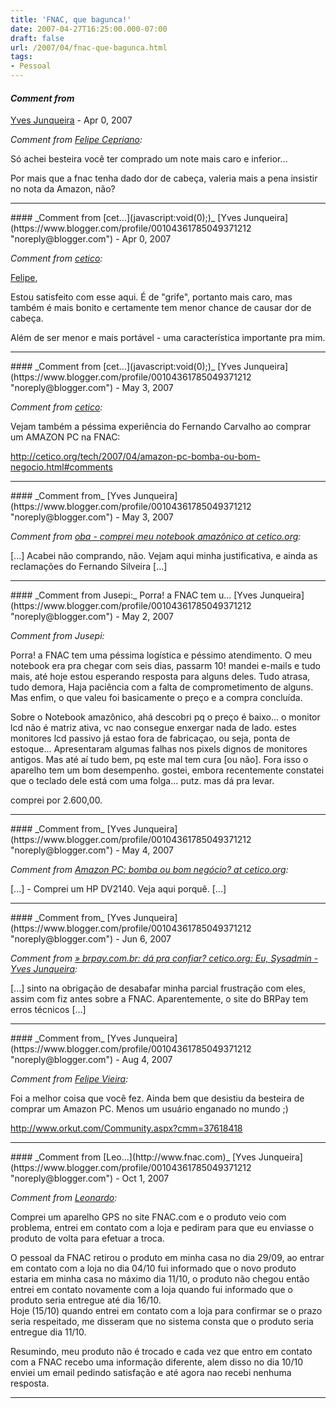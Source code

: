 ```yaml
---
title: 'FNAC, que bagunca!'
date: 2007-04-27T16:25:00.000-07:00
draft: false
url: /2007/04/fnac-que-bagunca.html
tags: 
- Pessoal
---
```


#### _Comment from[](http://felipecn.com/wp/)_
[Yves Junqueira](https://www.blogger.com/profile/00104361785049371212 "noreply@blogger.com") - <time datetime="2007-04-29T07:10:00.000-07:00">Apr 0, 2007</time>

_Comment from [Felipe Cepriano](http://felipecn.com/wp/):_  
  
Só achei besteira você ter comprado um note mais caro e inferior...  
  
Por mais que a fnac tenha dado dor de cabeça, valeria mais a pena insistir no nota da Amazon, não?
<hr />
#### _Comment from [cet...](javascript:void(0);)_
[Yves Junqueira](https://www.blogger.com/profile/00104361785049371212 "noreply@blogger.com") - <time datetime="2007-04-29T13:44:00.000-07:00">Apr 0, 2007</time>

_Comment from [cetico](javascript:void(0);):_  
  
[Felipe](http://felipecn.com/wp/),  
  
Estou satisfeito com esse aqui. É de "grife", portanto mais caro, mas também é mais bonito e certamente tem menor chance de causar dor de cabeça.  
  
Além de ser menor e mais portável - uma característica importante pra mim.
<hr />
#### _Comment from [cet...](javascript:void(0);)_
[Yves Junqueira](https://www.blogger.com/profile/00104361785049371212 "noreply@blogger.com") - <time datetime="2007-05-01T16:26:00.000-07:00">May 3, 2007</time>

_Comment from [cetico](javascript:void(0);):_  
  
Vejam também a péssima experiência do Fernando Carvalho ao comprar um AMAZON PC na FNAC:  
  
http://cetico.org/tech/2007/04/amazon-pc-bomba-ou-bom-negocio.html#comments
<hr />
#### _Comment from_
[Yves Junqueira](https://www.blogger.com/profile/00104361785049371212 "noreply@blogger.com") - <time datetime="2007-05-01T16:32:00.000-07:00">May 3, 2007</time>

_Comment from [oba - comprei meu notebook amazônico at cetico.org](http://cetico.org/tech/2007/04/oba-comprei-meu-notebook-amazonico.html):_  
  
\[...\] Acabei não comprando, não. Vejam aqui minha justificativa, e ainda as reclamações do Fernando Silveira \[...\]
<hr />
#### _Comment from Jusepi:_ Porra! a FNAC tem u...
[Yves Junqueira](https://www.blogger.com/profile/00104361785049371212 "noreply@blogger.com") - <time datetime="2007-05-08T05:42:00.000-07:00">May 2, 2007</time>

_Comment from Jusepi:_  
  
Porra! a FNAC tem uma péssima logística e péssimo atendimento. O meu notebook era pra chegar com seis dias, passarm 10! mandei e-mails e tudo mais, até hoje estou esperando resposta para alguns deles. Tudo atrasa, tudo demora, Haja paciência com a falta de comprometimento de alguns. Mas enfim, o que valeu foi basicamente o preço e a compra concluída.  
  
Sobre o Notebook amazônico, ahá descobri pq o preço é baixo... o monitor lcd não é matriz ativa, vc nao consegue enxergar nada de lado. estes monitores lcd passivo já estao fora de fabricaçao, ou seja, ponta de estoque... Apresentaram algumas falhas nos pixels dignos de monitores antigos. Mas até aí tudo bem, pq este mal tem cura \[ou não\]. Fora isso o aparelho tem um bom desempenho. gostei, embora recentemente constatei que o teclado dele está com uma folga... putz. mas dá pra levar.  
  
comprei por 2.600,00.
<hr />
#### _Comment from_
[Yves Junqueira](https://www.blogger.com/profile/00104361785049371212 "noreply@blogger.com") - <time datetime="2007-05-31T15:55:00.000-07:00">May 4, 2007</time>

_Comment from [Amazon PC: bomba ou bom negócio? at cetico.org](http://cetico.org/tech/2007/04/amazon-pc-bomba-ou-bom-negocio.html):_  
  
\[...\] - Comprei um HP DV2140. Veja aqui porquê. \[...\]
<hr />
#### _Comment from_
[Yves Junqueira](https://www.blogger.com/profile/00104361785049371212 "noreply@blogger.com") - <time datetime="2007-06-22T21:04:00.000-07:00">Jun 6, 2007</time>

_Comment from [» brpay.com.br: dá pra confiar? cetico.org: Eu, Sysadmin - Yves Junqueira](http://cetico.org/tech/2007/06/brpaycombr-da-pra-confiar.html):_  
  
\[...\] sinto na obrigação de desabafar minha parcial frustração com eles, assim com fiz antes sobre a FNAC. Aparentemente, o site do BRPay tem erros técnicos \[...\]
<hr />
#### _Comment from_
[Yves Junqueira](https://www.blogger.com/profile/00104361785049371212 "noreply@blogger.com") - <time datetime="2007-08-23T02:01:00.000-07:00">Aug 4, 2007</time>

_Comment from [Felipe Vieira](http://www.orkut.com/Community.aspx?cmm=37618418):_  
  
Foi a melhor coisa que você fez. Ainda bem que desistiu da besteira de comprar um Amazon PC. Menos um usuário enganado no mundo ;)  
  
http://www.orkut.com/Community.aspx?cmm=37618418
<hr />
#### _Comment from [Leo...](http://www.fnac.com)_
[Yves Junqueira](https://www.blogger.com/profile/00104361785049371212 "noreply@blogger.com") - <time datetime="2007-10-15T10:20:00.000-07:00">Oct 1, 2007</time>

_Comment from [Leonardo](http://www.fnac.com):_  
  
Comprei um aparelho GPS no site FNAC.com e o produto veio com problema, entrei em contato com a loja e pediram para que eu enviasse o produto de volta para efetuar a troca.  
  
O pessoal da FNAC retirou o produto em minha casa no dia 29/09, ao entrar em contato com a loja no dia 04/10 fui informado que o novo produto estaria em minha casa no máximo dia 11/10, o produto não chegou então entrei em contato novamente com a loja quando fui informado que o produto seria entregue até dia 16/10.  
Hoje (15/10) quando entrei em contato com a loja para confirmar se o prazo seria respeitado, me disseram que no sistema consta que o produto seria entregue dia 11/10.  
  
Resumindo, meu produto não é trocado e cada vez que entro em contato com a FNAC recebo uma informação diferente, alem disso no dia 10/10 enviei um email pedindo satisfação e até agora nao recebi nenhuma resposta.
<hr />
